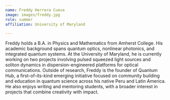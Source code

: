 ```yaml
---
name: Freddy Herrera Cueva
image: images/freddy.jpg
role: summer
affiliation: University of Maryland

---
```


Freddy holds a B.A. in Physics and Mathematics from Amherst College. His academic background spans quantum optics, nonlinear photonics, and integrated quantum systems. At the University of Maryland, he is currently working on two projects involving pulsed squeezed light sources and soliton dynamics in dispersion-engineered platforms for optical communications.
Outside of research, Freddy is the founder of Quantum Hub, a first-of-its-kind emerging initiative focused on community building and education in quantum science across his native Peru and Latin America. He also enjoys writing and mentoring students, with a broader interest in projects that combine creativity with impact. 
